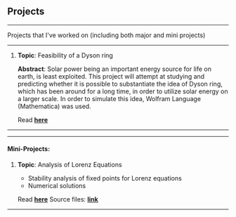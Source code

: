 ## Projects

***
Projects that I've worked on (including both major and mini projects)
***

1. **Topic**: Feasibility of a Dyson ring

    **Abstract**: Solar power being an important energy source for life on earth, is least exploited. This project will attempt at studying and predicting whether it is possible to substantiate the idea of Dyson ring, which has been around for a long time, in order to utilize solar energy on a larger scale. In order to simulate this
    idea, Wolfram Language (Mathematica) was used.

    Read **[here](https://github.com/mshreyes/mshreyes.github.io/blob/master/Project/Dyson%20ring.pdf)**

***

***

#### Mini-Projects:
1. **Topic**: Analysis of Lorenz Equations

    - Stability analysis of fixed points for Lorenz equations
    - Numerical solutions 

    Read **[here](https://github.com/mshreyes/Computational-Physics/blob/master/LSA/Lorenz_analysis.pdf)**
    Source files: **[link](https://github.com/mshreyes/Computational-Physics/tree/master/LSA)**

***